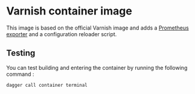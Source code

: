 # Varnish container image

This image is based on the official Varnish image and adds a [Prometheus exporter](https://github.com/jonnenauha/prometheus_varnish_exporter) and a configuration reloader script.

## Testing

You can test building and entering the container by running the following command :

````
dagger call container terminal
````
